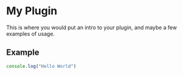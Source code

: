 # My Plugin

This is where you would put an intro to your plugin, and maybe a few examples of usage. 

## Example

```js
console.log("Hello World")
```

